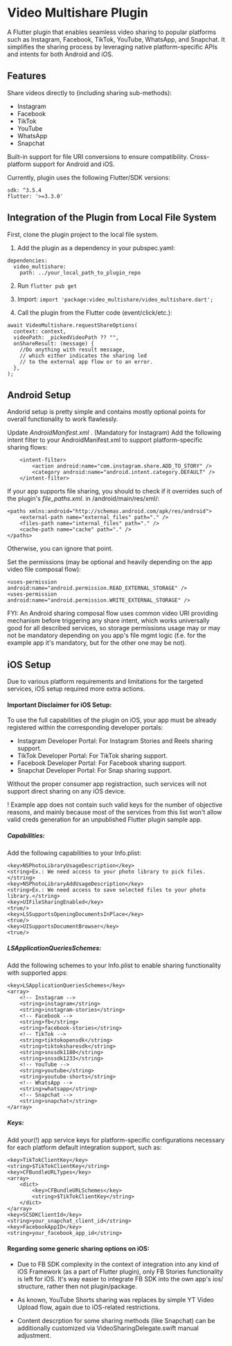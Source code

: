 # Video Multishare Plugin
A Flutter plugin that enables seamless video sharing to popular platforms such as Instagram, Facebook, TikTok, YouTube, WhatsApp, and Snapchat. It simplifies the sharing process by leveraging native platform-specific APIs and intents for both Android and iOS.

## Features
Share videos directly to (including sharing sub-methods):
- Instagram
- Facebook
- TikTok
- YouTube
- WhatsApp
- Snapchat

Built-in support for file URI conversions to ensure compatibility.
Cross-platform support for Android and iOS.

Currently, plugin uses the following Flutter/SDK versions:
```
sdk: ^3.5.4
flutter: '>=3.3.0'
```

## Integration of the Plugin from Local File System

First, clone the plugin project to the local file system.

1. Add the plugin as a dependency in your pubspec.yaml:
```
dependencies:
  video_multishare:
    path: ../your_local_path_to_plugin_repo
```

2. Run ```flutter pub get```

3. Import: ```import 'package:video_multishare/video_multishare.dart';```

4. Call the plugin from the Flutter code (event/click/etc.):
```
await VideoMultishare.requestShareOptions(
  context: context,
  videoPath: _pickedVideoPath ?? "",
  onShareResult: (message) {
    //Do anything with result message,
    // which either indicates the sharing led
    // to the external app flow or to an error.
  },
);
```

## Android Setup
Andorid setup is pretty simple and contains mostly optional points for overall functionality to work flawlessly.

Update *AndroidManifest.xml* .
(Mandatory for Instagram) Add the following intent filter to your AndroidManifest.xml to support platform-specific sharing flows:

```
    <intent-filter>
        <action android:name="com.instagram.share.ADD_TO_STORY" />
        <category android:name="android.intent.category.DEFAULT" />
    </intent-filter>
```

If your app supports file sharing, you should to check if it overrides such of the plugin's *file_paths.xml*.  in /android/main/res/xml/:
```
<paths xmlns:android="http://schemas.android.com/apk/res/android">
    <external-path name="external_files" path="." />
    <files-path name="internal_files" path="." />
    <cache-path name="cache" path="." />
</paths>
```
Otherwise, you can ignore that point.

Set the permissions (may be optional and heavily depending on the app video file composal flow):
```
<uses-permission android:name="android.permission.READ_EXTERNAL_STORAGE" />
<uses-permission android:name="android.permission.WRITE_EXTERNAL_STORAGE" />
```
FYI: An Android sharing composal flow uses common video URI providing mechanism before triggering any share intent, which works universally good for all described services, so storage permissions usage may or may not be mandatory depending on you app's file mgmt logic (f.e. for the example app it's mandatory, but for the other one may be not).

## iOS Setup

Due to various platform requirements and limitations for the targeted services, iOS setup required more extra actions.

#### Important Disclaimer for iOS Setup:
To use the full capabilities of the plugin on iOS, your app must be already registered within the corresponding developer portals:

- Instagram Developer Portal: For Instagram Stories and Reels sharing support.
- TikTok Developer Portal: For TikTok sharing support.
- Facebook Developer Portal: For Facebook sharing support.
- Snapchat Developer Portal: For Snap sharing support.

Without the proper consumer app registraction, such services will not support direct sharing on any iOS device.

! Example app does not contain such valid keys for the number of objective reasons, and mainly because most of the services from this list won't allow valid creds generation for an unpublished Flutter plugin sample app.

##### Capabilities:
Add the following capabilities to your Info.plist:

```
<key>NSPhotoLibraryUsageDescription</key>
<string>Ex.: We need access to your photo library to pick files.</string>
<key>NSPhotoLibraryAddUsageDescription</key>
<string>Ex.: We need access to save selected files to your photo library.</string>
<key>UIFileSharingEnabled</key>
<true/>
<key>LSSupportsOpeningDocumentsInPlace</key>
<true/>
<key>UISupportsDocumentBrowser</key>
<true/>
```

##### LSApplicationQueriesSchemes:
Add the following schemes to your Info.plist to enable sharing functionality with supported apps:

```
<key>LSApplicationQueriesSchemes</key>
<array>
    <!-- Instagram -->
    <string>instagram</string>
    <string>instagram-stories</string>
    <!-- Facebook -->
    <string>fb</string>
    <string>facebook-stories</string>
    <!-- TikTok -->
    <string>tiktokopensdk</string>
    <string>tiktoksharesdk</string>
    <string>snssdk1180</string>
    <string>snssdk1233</string>
    <!-- YouTube -->
    <string>youtube</string>
    <string>youtube-shorts</string>
    <!-- WhatsApp -->
    <string>whatsapp</string>
    <!-- Snapchat -->
    <string>snapchat</string>
</array>

```

##### Keys:
Add your(!) app service keys for platform-specific configurations necessary for each platform default integration support, such as:

```
<key>TikTokClientKey</key>
<string>$TikTokClientKey</string>
<key>CFBundleURLTypes</key>
<array>
    <dict>
        <key>CFBundleURLSchemes</key>
        <string>$TikTokClientKey</string>
    </dict>
</array>
<key>SCSDKClientId</key>
<string>your_snapchat_client_id</string>
<key>FacebookAppID</key>
<string>your_facebook_app_id</string>
```

#### Regarding some generic sharing options on iOS:

- Due to FB SDK complexity in the context of integration into any kind of iOS Framework (as a part of Flutter plugin), only FB Stories functionality is left for iOS. It's way easier to integrate FB SDK into the own app's ios/ structure, rather then not plugin/package.

- As known, YouTube Shorts sharing was replaces by simple YT Video Upload flow, again due to iOS-related restrictions.

- Content descrption for some sharing methods (like Snapchat) can be additionally customized via VideoSharingDelegate.swift manual adjustment.

